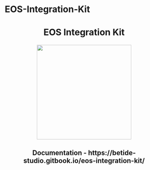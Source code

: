 # EOS-Integration-Kit

<h1 align="center">EOS Integration Kit</h1>

###

<div align="center">
  <img height="300" src="https://media.discordapp.net/attachments/943013597032890368/1087632976088662086/EOS_Integration_Kit.png?width=1662&height=935"  />
</div>

###

<h2 align="center"> Documentation - https://betide-studio.gitbook.io/eos-integration-kit/ </h2>
